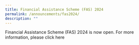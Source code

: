 ```yaml
---
title: Financial Assistance Scheme (FAS) 2024
permalink: /announcements/fas2024/
description: ""
---
```

Financial Assistance Scheme (FAS) 2024 is now open. For more information, please click here